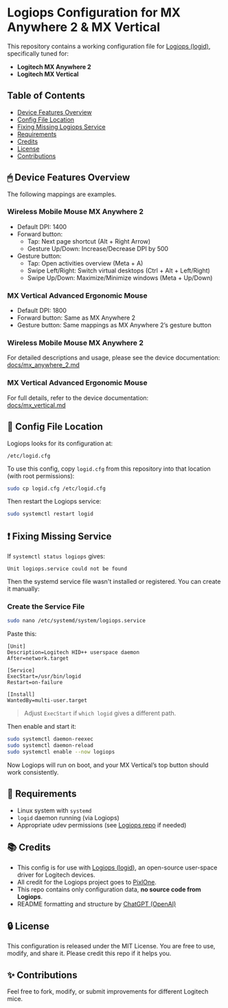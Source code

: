 # Logiops Configuration for MX Anywhere 2 & MX Vertical

This repository contains a working configuration file for [Logiops (logid)](https://github.com/PixlOne/logiops), specifically tuned for:

- **Logitech MX Anywhere 2**
- **Logitech MX Vertical**

## Table of Contents

- [Device Features Overview](#🖱-device-features-overview)
- [Config File Location](#📂-config-file-location)
- [Fixing Missing Logiops Service](#❗-fixing-missing-logiops-service)
- [Requirements](#🔧-requirements)
- [Credits](#📚-credits)
- [License](#🔒-license)
- [Contributions](#✨-contributions)

## 🖱 Device Features Overview
The following mappings are examples.

### Wireless Mobile Mouse MX Anywhere 2
- Default DPI: 1400
- Forward button:
  - Tap: Next page shortcut (Alt + Right Arrow)
  - Gesture Up/Down: Increase/Decrease DPI by 500
- Gesture button:
  - Tap: Open activities overview (Meta + A)
  - Swipe Left/Right: Switch virtual desktops (Ctrl + Alt + Left/Right)
  - Swipe Up/Down: Maximize/Minimize windows (Meta + Up/Down)

### MX Vertical Advanced Ergonomic Mouse
- Default DPI: 1800
- Forward button: Same as MX Anywhere 2
- Gesture button: Same mappings as MX Anywhere 2’s gesture button


### Wireless Mobile Mouse MX Anywhere 2  
For detailed descriptions and usage, please see the device documentation:  
[docs/mx_anywhere_2.md](docs/mx_anywhere_2.md)

### MX Vertical Advanced Ergonomic Mouse  
For full details, refer to the device documentation:  
[docs/mx_vertical.md](docs/mx_vertical.md)


## 📂 Config File Location

Logiops looks for its configuration at:

```
/etc/logid.cfg
```

To use this config, copy `logid.cfg` from this repository into that location (with root permissions):

```bash
sudo cp logid.cfg /etc/logid.cfg
```

Then restart the Logiops service:

```bash
sudo systemctl restart logid
```


## ❗ Fixing Missing Service

If `systemctl status logiops` gives:

```
Unit logiops.service could not be found
```

Then the systemd service file wasn't installed or registered. You can create it manually:

### Create the Service File

```bash
sudo nano /etc/systemd/system/logiops.service
```

Paste this:

```
[Unit]
Description=Logitech HID++ userspace daemon
After=network.target

[Service]
ExecStart=/usr/bin/logid
Restart=on-failure

[Install]
WantedBy=multi-user.target
```

> Adjust `ExecStart` if `which logid` gives a different path.

Then enable and start it:

```bash
sudo systemctl daemon-reexec
sudo systemctl daemon-reload
sudo systemctl enable --now logiops
```

Now Logiops will run on boot, and your MX Vertical’s top button should work consistently.

## 🔧 Requirements

- Linux system with `systemd`
- `logid` daemon running (via Logiops)
- Appropriate udev permissions (see [Logiops repo](https://github.com/PixlOne/logiops#permissions) if needed)

## 📚 Credits

- This config is for use with [Logiops (logid)](https://github.com/PixlOne/logiops), an open-source user-space driver for Logitech devices.
- All credit for the Logiops project goes to [PixlOne](https://github.com/PixlOne).
- This repo contains only configuration data, **no source code from Logiops**.
- README formatting and structure by [ChatGPT (OpenAI)](https://openai.com/chatgpt)

## 🔒 License

This configuration is released under the MIT License. You are free to use, modify, and share it. Please credit this repo if it helps you.

## ✨ Contributions

Feel free to fork, modify, or submit improvements for different Logitech mice.
